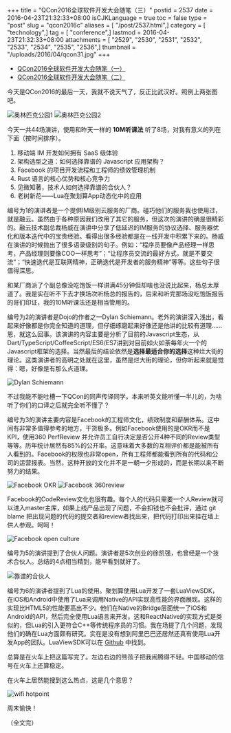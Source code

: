 +++
title = "QCon2016全球软件开发大会随笔（三）"
postid = 2537
date = 2016-04-23T21:32:33+08:00
isCJKLanguage = true
toc = false
type = "post"
slug = "qcon2016c"
aliases = [ "/post/2537.html",]
category = [ "technology",]
tag = [ "conference",]
lastmod = 2016-04-23T21:32:33+08:00
attachments = [ "2529", "2530", "2531", "2532", "2533", "2534", "2535", "2536",]
thumbnail = "/uploads/2016/04/qcon31.jpg"
+++


- [QCon2016全球软件开发大会随笔（一）][1]
- [QCon2016全球软件开发大会随笔（二）][2]


今天是QCon2016的最后一天，我就不说天气了，反正比武汉好。照例上两张图吧。

![奥林匹克公园1][51]
![奥林匹克公园2][52]

<!--more-->
今天一共44场演讲，使用和昨天一样的 **10M听课法** 听了8场，对我有意义的列在下面（按时间排序）。

1. 移动端 IM 开发如何拥有 SaaS 级体验
2. 架构选型之道：如何选择靠谱的 Javascript 应用架构？
3. Facebook 的项目开发流程和工程师的绩效管理机制
4. Rust 语言的核心优势和核心竞争力
5. 见微知著，技术人如何选择靠谱的合伙人？
6. 老树新花——Lua在聚划算App动态化中的应用

编号为1的演讲者是一个提供IM级别云服务的厂商。碰巧他们的服务我也使用过，就是融云。虽然由于各种原因我们改用了其它的服务，但这次的演讲的确是很精彩的。融云技术副总裁杨威在演讲中分享了低延迟的IM服务的协议选择、服务器优化和版本迭代中的宝贵经验。看得出很多经验都是在一线开发中积累下来的。杨威在演讲的时候抛出了很多语录级别的句子。例如：“程序员要像产品经理一样思考，产品经理则要像COO一样思考”；“让程序员交流的最好方式，就是不要交流“；“快速迭代是互联网精神，正确迭代是开发者的服务精神”等等。这些句子很值得深思。

和某厂商派了个副总像没吃饱饭一样讲满45分钟但却啥也没说比起来，杨总太厚道了。我是实在听不下去才换场次听杨总的报告的，后来和听完那场没吃饱饭报告的哥们印证，我的10M听课法还是相当管用的。

编号为2的演讲者是Dojo的作者之一Dylan Schiemann。老外的演讲深入浅出，看起来好像都是你完全知道的道理，但仔细琢磨起来好像还是他讲的比较有道理……恩，就这么回事。该演讲的内容主要是分析了目前的Javascript生态，从Dart/TypeScript/CoffeeScript/ES6/ES7讲到对目前如火如荼每年火一个的Javascript框架的选择。当然最后的结论依然是**选择最适合你的选择**这种烂大街的理论。这类演讲者的高明之处就在这里，虽然是烂大街的理论，但你听起来就是觉得：嗯，好像是有那么点道理。

![Dylan Schiemann][53]

不过我能不能吐槽一下QCon的同声传译同学。本来听英文能听懂一半儿的，为啥听了你们的口译之后就完全听不懂了？

编号为3的演讲主要内容是Facebook的工程师文化，绩效制度和薪酬体系。这中间有非常多值得参考的地方，干货极多。例如Facebook使用的是OKR而不是KPI，使用360 PerfReview 并允许员工自行决定是否公开4种不同的Review类型等等。历年统计居然有85%的公开率。这意味着大多数的互相评价都是能被所有人看到的。Facebook的权限也非常open，所有工程师都能看到所有的代码和公司的运营报表。当然，这种开放的文化并不是一朝一夕形成的，而是长期以来不断努力的结果。

![Facebook OKR][55]
![Facebook 360review][56]

Facebook的CodeReview文化也很有趣。每个人的代码只需要一个人Review就可以进入master主库，如果上线产品出现了问题，不会扣钱也不会批评，通过 git blame 把出现问题的代码的提交者和review者找出来，把代码打印出来挂在墙上供人参观。呵呵！

![Facebook open culture][57]

编号为5的演讲提到了合伙人问题。演讲者是5次创业的徐凯强，也曾经是一个技术合伙人。总结的4点相当精到，能早看到就好了。

![靠谱的合伙人][58]

编号为6的演讲者提到了Lua的使用。聚划算使用Lua开发了一套LuaViewSDK，在iOS和Android中使用了Lua来调用Native的API实现高性能的界面展现。这样的实现比HTML5的性能要高出不少。他们在Native的Bridge层面统一了iOS和Android的API，然后完全使用Lua语言来开发。这和ReactNative的实现方式是类似的，但Lua的引入更符合C++等传统程序员的习惯。我在场提了几个问题，发现他们的确在Lua方面颇有研究。实在是没有想到阿里巴巴还居然还真有使用Lua开发App的团队。LuaViewSDK可以在 [Github][3] 中找到。


总算是在火车上把这篇写完了。左边右边的熊孩子把我闹腾得不轻。中国移动的信号在火车上还算稳定。

在火车上居然能搜到这么热点，这是几个意思？

![wifi hotpoint][54]

周末愉快！

（全文完）

[1]: https://blog.zengrong.net/post/2521.html
[2]: https://blog.zengrong.net/post/2528.html
[3]: https://github.com/alibaba/LuaViewSDK
[51]: /uploads/2016/04/qcon31.jpg
[52]: /uploads/2016/04/qcon32.jpg
[53]: /uploads/2016/04/qcon33.jpg
[54]: /uploads/2016/04/qcon34.jpg
[55]: /uploads/2016/04/qcon35.jpg
[56]: /uploads/2016/04/qcon36.jpg
[57]: /uploads/2016/04/qcon37.jpg
[58]: /uploads/2016/04/qcon38.jpg
